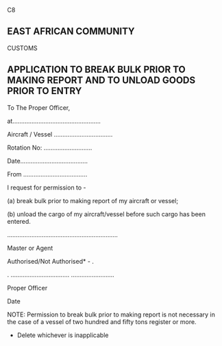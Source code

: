C8

## EAST AFRICAN COMMUNITY

CUSTOMS

<!-- image -->

## APPLICATION TO BREAK BULK PRIOR TO MAKING REPORT AND TO UNLOAD GOODS PRIOR TO ENTRY

To The Proper Officer,

at………………..………………………….

Aircraft / Vessel …………………………….

Rotation No: ……………………….

Date…………………………………

From ……………………………….

I request for permission to -

(a) break bulk prior to making report of my aircraft or vessel;

(b) unload the cargo of my aircraft/vessel before such cargo has been entered.

……………………………………………………….

Master or Agent

Authorised/Not Authorised* -                  .

.             …………………………….        …………………….

Proper Officer

Date

NOTE: Permission to break bulk prior to making report is not necessary in the case of a vessel of two hundred and fifty tons register or more.

* Delete whichever is inapplicable